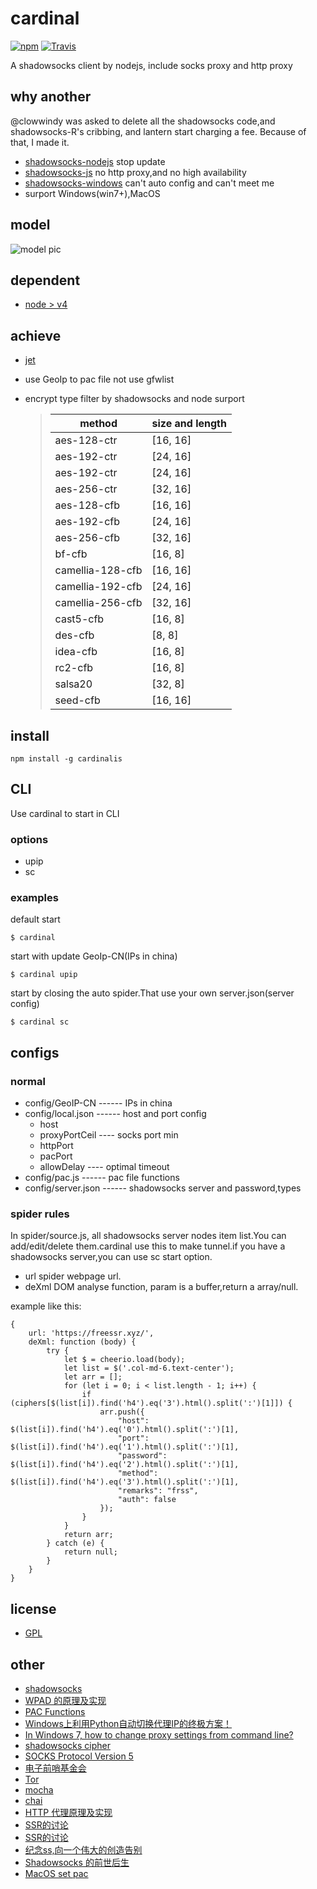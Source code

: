 # cardinal
[![npm](https://img.shields.io/npm/v/cardinalis.svg?style=flat-square)](https://www.npmjs.com/package/cardinalis)
[![Travis](https://img.shields.io/travis/shangxinbo/cardinal.svg?style=flat-square)](https://travis-ci.org/shangxinbo/cardinal)

A shadowsocks client by nodejs, include socks proxy and http proxy

## why another 
@clowwindy was asked to delete all the shadowsocks code,and shadowsocks-R's cribbing, and lantern start charging a fee. Because of that, I made it. 
* [shadowsocks-nodejs](https://github.com/shadowsocks/shadowsocks-nodejs) stop update
* [shadowsocks-js](https://github.com/oyyd/shadowsocks-js) no http proxy,and no high availability
* [shadowsocks-windows](https://github.com/shadowsocks/shadowsocks-windows) can't auto config and can't meet me
* surport Windows(win7+),MacOS

## model
![model pic](https://raw.githubusercontent.com/shangxinbo/cardinal/master/model.png)

## dependent
* [node > v4](https://nodejs.org/en/)

## achieve
* [jet](https://github.com/m31271n/jet)

* use GeoIp to pac file not use gfwlist

* encrypt type filter by shadowsocks and node surport 

    >|method | size and length|
    >|-------|----------------|
    >|aes-128-ctr | [16, 16]  |
    >|aes-192-ctr | [24, 16]  |
    >|aes-192-ctr | [24, 16]  |
    >|aes-256-ctr | [32, 16]  |
    >|aes-128-cfb | [16, 16]  |
    >|aes-192-cfb | [24, 16]  |
    >|aes-256-cfb | [32, 16]  |
    >|bf-cfb      | [16, 8]   |
    >|camellia-128-cfb | [16, 16]|
    >|camellia-192-cfb | [24, 16]|
    >|camellia-256-cfb | [32, 16]|
    >|cast5-cfb   | [16, 8]   |
    >|des-cfb     | [8, 8]    |
    >|idea-cfb    | [16, 8]   |
    >|rc2-cfb     | [16, 8]   |
    >|salsa20     | [32, 8]   |
    >|seed-cfb    | [16, 16]  |
    

## install  
```
npm install -g cardinalis
```
## CLI
Use cardinal to start in CLI
### options
* upip
* sc

### examples
default start
```
$ cardinal
``` 
start with update GeoIp-CN(IPs in china)
``` 
$ cardinal upip
```
start by closing the auto spider.That use your own server.json(server config) 
```
$ cardinal sc
```
## configs
### normal
* config/GeoIP-CN    ------   IPs in china 
* config/local.json  ------   host and port config
  * host
  * proxyPortCeil  ----   socks port min
  * httpPort
  * pacPort
  * allowDelay     ----   optimal timeout
* config/pac.js      ------   pac file functions
* config/server.json ------   shadowsocks server and password,types

### spider rules
In spider/source.js, all shadowsocks server nodes item list.You can add/edit/delete them.cardinal use this to make tunnel.if you have a shadowsocks server,you can use sc start option.
* url spider webpage url.
* deXml DOM analyse function, param is a buffer,return a array/null.

example like this:
```
{
    url: 'https://freessr.xyz/',
    deXml: function (body) {
        try {
            let $ = cheerio.load(body);
            let list = $('.col-md-6.text-center');
            let arr = [];
            for (let i = 0; i < list.length - 1; i++) {
                if (ciphers[$(list[i]).find('h4').eq('3').html().split(':')[1]]) {
                    arr.push({
                        "host": $(list[i]).find('h4').eq('0').html().split(':')[1],
                        "port": $(list[i]).find('h4').eq('1').html().split(':')[1],
                        "password": $(list[i]).find('h4').eq('2').html().split(':')[1],
                        "method": $(list[i]).find('h4').eq('3').html().split(':')[1],
                        "remarks": "frss",
                        "auth": false
                    });
                }
            }
            return arr;
        } catch (e) {
            return null;
        }
    }
}
```

## license
* [GPL](LICENSE)

## other
* [shadowsocks](https://github.com/shadowsocks)
* [WPAD 的原理及实现](https://www.ibm.com/developerworks/cn/linux/1309_quwei_wpad/)
* [PAC Functions](http://findproxyforurl.com/pac-functions/)
* [Windows上利用Python自动切换代理IP的终极方案！](https://segmentfault.com/a/1190000004315166)
* [In Windows 7, how to change proxy settings from command line?](https://superuser.com/questions/419696/in-windows-7-how-to-change-proxy-settings-from-command-line)
* [shadowsocks cipher](http://shadowsocks.org/en/spec/cipher.html)
* [SOCKS Protocol Version 5](https://www.ietf.org/rfc/rfc1928.txt)
* [电子前哨基金会](https://www.eff.org/)
* [Tor](https://www.torproject.org/index.html)
* [mocha](https://github.com/mochajs/mocha)
* [chai](https://github.com/chaijs/chai)
* [HTTP 代理原理及实现](https://imququ.com/post/web-proxy.html)
* [SSR的讨论](https://github.com/shadowsocks/shadowsocks-windows/issues/293)
* [SSR的讨论](https://github.com/breakwa11/shadowsocks-rss/issues/28)
* [纪念ss,向一个伟大的创造告别](https://www.starduster.me/2015/08/21/say-goodbye-to-ss/)
* [Shadowsocks 的前世后生](http://chinadigitaltimes.net/chinese/2016/08/gfw-blog%EF%BD%9Cshadowsocks-%E7%9A%84%E5%89%8D%E4%B8%96%E5%90%8E%E7%94%9F/)
* [MacOS set pac](https://support.apple.com/kb/PH18553?locale=zh_CN)
